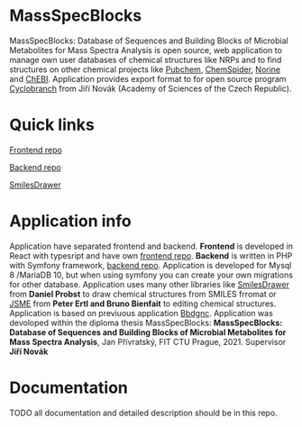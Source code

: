 # MassSpecBlocks
MassSpecBlocks: Database of Sequences and Building Blocks of Microbial Metabolites for Mass Spectra Analysis is open source, web application to manage own user databases of chemical structures like NRPs and to find structures on other chemical projects like [Pubchem](https://pubchem.ncbi.nlm.nih.gov), [ChemSpider](http://www.chemspider.com), [Norine](https://bioinfo.lifl.fr/norine/) and [ChEBI](https://www.ebi.ac.uk/chebi/downloadsForward.do). Application provides export format to for open source program [Cyclobranch](https://ms.biomed.cas.cz/cyclobranch/docs/html/) from Jiří Novák (Academy of Sciences of the Czech Republic).

# Quick links

[Frontend repo](https://github.com/privrja/thesis-frontend-react)

[Backend repo](https://github.com/privrja/thesis)

[SmilesDrawer](https://github.com/privrja/smilesDrawer)

# Application info
Application have separated frontend and backend. **Frontend** is developed in React with typesript and have own [frontend repo](https://github.com/privrja/thesis-frontend-react). **Backend** is written in PHP with Symfony framework, [backend repo](https://github.com/privrja/thesis). Application is developed for Mysql 8 /MariaDB 10, but when using symfony you can create your own migrations for other database. Application uses many other libraries like [SmilesDrawer](https://github.com/privrja/smilesDrawer) from **Daniel Probst** to draw chemical structures from SMILES frromat or [JSME](https://jsme-editor.github.io) from **Peter Ertl and Bruno Bienfait** to editing chemical structures. Application is based on previuous application [Bbdgnc](https://github.com/privrja/bbdgnc). Application was devoloped within the diploma thesis MassSpecBlocks: **MassSpecBlocks: Database of Sequences and Building Blocks of Microbial Metabolites for Mass Spectra Analysis**, Jan Přívratský, FIT CTU Prague, 2021. Supervisor **Jiří Novák**

# Documentation
TODO all documentation and detailed description should be in this repo.
